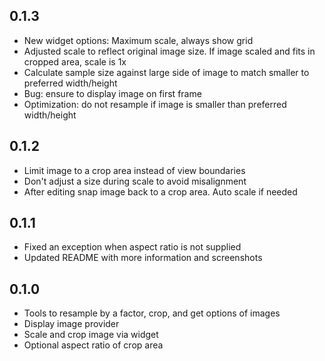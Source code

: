 ## 0.1.3

* New widget options: Maximum scale, always show grid
* Adjusted scale to reflect original image size. If image scaled and fits in cropped area, scale is 1x
* Calculate sample size against large side of image to match smaller to preferred width/height
* Bug: ensure to display image on first frame
* Optimization: do not resample if image is smaller than preferred width/height

## 0.1.2

* Limit image to a crop area instead of view boundaries
* Don't adjust a size during scale to avoid misalignment
* After editing snap image back to a crop area. Auto scale if needed

## 0.1.1

* Fixed an exception when aspect ratio is not supplied
* Updated README with more information and screenshots

## 0.1.0

* Tools to resample by a factor, crop, and get options of images
* Display image provider
* Scale and crop image via widget
* Optional aspect ratio of crop area
